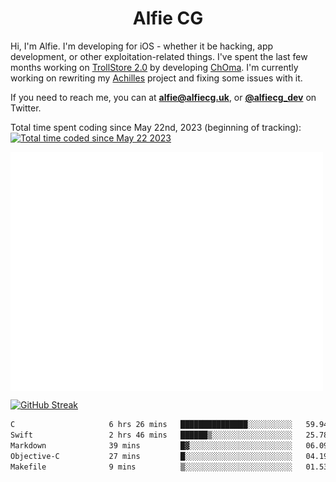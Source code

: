 <h1 align="center">Alfie CG</h1>

Hi, I'm Alfie. I'm developing for iOS - whether it be hacking, app development, or other exploitation-related things. I've spent the last few months working on [TrollStore 2.0](https://github.com/opa334/TrollStore) by developing [ChOma](https://github.com/opa334/ChOma). I'm currently working on rewriting my [Achilles](https://github.com/alfiecg24/Achilles) project and fixing some issues with it.

If you need to reach me, you can at **alfie@alfiecg.uk**, or **[@alfiecg_dev](https://twitter.com/alfiecg_dev)** on Twitter.

Total time spent coding since May 22nd, 2023 (beginning of tracking): <a href="https://wakatime.com/@61592169-b9cf-4af8-b6fa-8ac7d4369b01"><img src="https://wakatime.com/badge/user/61592169-b9cf-4af8-b6fa-8ac7d4369b01.svg" alt="Total time coded since May 22 2023" /></a>


<img align="center" src="/github-metrics.svg" alt="Metrics" width="500">

[![GitHub Streak](https://streak-stats.demolab.com/?user=alfiecg24)](https://git.io/streak-stats)

<!--START_SECTION:waka-->

```txt
C                     6 hrs 26 mins   ███████████████░░░░░░░░░░   59.94 %
Swift                 2 hrs 46 mins   ██████▒░░░░░░░░░░░░░░░░░░   25.78 %
Markdown              39 mins         █▓░░░░░░░░░░░░░░░░░░░░░░░   06.09 %
Objective-C           27 mins         █░░░░░░░░░░░░░░░░░░░░░░░░   04.19 %
Makefile              9 mins          ▒░░░░░░░░░░░░░░░░░░░░░░░░   01.53 %
```

<!--END_SECTION:waka-->
